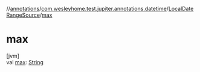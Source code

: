 //[annotations](../../../index.md)/[com.wesleyhome.test.jupiter.annotations.datetime](../index.md)/[LocalDateRangeSource](index.md)/[max](max.md)

# max

[jvm]\
val [max](max.md): [String](https://kotlinlang.org/api/latest/jvm/stdlib/kotlin/-string/index.html)

